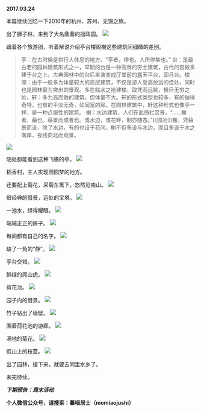 
          
**2017.03.24**

本篇继续回忆一下2010年的杭州、苏州、无锡之旅。

出了狮子林，来到了大名鼎鼎的拙政园。
![](https://pic4.zhimg.com/v2-00b0f8800d8547590ad0302ad4fed636.jpg)


跟着各个旅游团，听着解说介绍亭台楼阁榭这些建筑间细微的差别。
>亭：在古时候是供行人休息的地方。“亭者，停也。人所停集也。” 台：是最古老的园林建筑形式之一，早期的台是一种高耸的夯土建筑，古代的宫殿多建于台之上。古典园林中的台后来演变成厅堂前的露天平台，即月台。楼阁：由于一般多为体量较大的高层建筑，不仅是游人登高放远的佳处，同时也是园林最为突出的景观。多在临水之地建楼，取凭高远眺，极目无穷之妙。轩：多为高而敞的建筑，但体量不大。轩的形式类型也较多，有的做得奇特，也有的平淡无奇，如同宽的廊。在园林建筑中，轩这种形式也像亭一样，是一种点缀性的建筑。 榭：水边建筑，人们在此倚栏赏景。“……榭者，藉也。藉景而成者也。或水边，或花畔，制亦随态。”(《园冶》)榭，凭藉景而设，除了水边，有的也设于花间。榭不但多设与水边，而且多设于水之南岸，视线向北而观景。


![](https://pic2.zhimg.com/v2-07ce308dd238bab7b03ffea8cec2bc1f.jpg)


随处都能看到这种飞檐的亭。
![](https://pic4.zhimg.com/v2-a5761201e8ebbd9a9182b6ddee013509.jpg)


稻香村，主人实现田园梦的地方。

还要配上菊花，采菊东篱下，悠然见南山。
![](https://pic4.zhimg.com/v2-16f720d96f6a45c3619d6578263c274c.jpg)


很经典的借景，远处的宝塔。
![](https://pic3.zhimg.com/v2-d925efd6fe65e16233b07bbb56f7ce4a.jpg)


一池水，绿得耀眼。
![](https://pic4.zhimg.com/v2-63d10eb538fd48e21f809e67bac88a1a.jpg)


端端正正的房子。
![](https://pic1.zhimg.com/v2-21d080a6e1c0fe446a074f7bf6c3a51d.jpg)


每间都有自己的名字。
![](https://pic1.zhimg.com/v2-303a6506fada25c7a801cf5d070c3eda.jpg)


缺了一角的“静”。
![](https://pic3.zhimg.com/v2-3f1fc5e7e9a36d2263483d41abd11c85.jpg)


亭台交错。
![](https://pic1.zhimg.com/v2-7b5bd5ac92f88501d6fcb95c7eb3b099.jpg)


鲜绿的爬山虎。
![](https://pic1.zhimg.com/v2-ba911f5f4d9ee50f97baa7424be0afab.jpg)


荷花池。
![](https://pic4.zhimg.com/v2-ab08ef338a0aaebb9a0892eb0a72e8cd.jpg)


园子内的借景。
![](https://pic3.zhimg.com/v2-33f3960e185bc2dca61461b49c7af61b.jpg)


竹子钻出了墙壁。
![](https://pic3.zhimg.com/v2-083f440ba1ba6f8d3c70e765b04bfbea.jpg)


围着荷花池的游廊。
![](https://pic4.zhimg.com/v2-0de27f2071b4b3d754b4c1bb5b8d70f1.jpg)


满地的菊花。
![](https://pic3.zhimg.com/v2-021423313a8ed4ddfe8a1995a3489d98.jpg)


假山上的枝蔓。
![](https://pic2.zhimg.com/v2-2ba23baaa07963897c45f057a1239269.jpg)


出了园林，接下来，就要去同里水乡了。

未完待续。


***下期预告：周末活动***


**个人微信公众号，请搜索：摹喵居士（momiaojushi）**

        